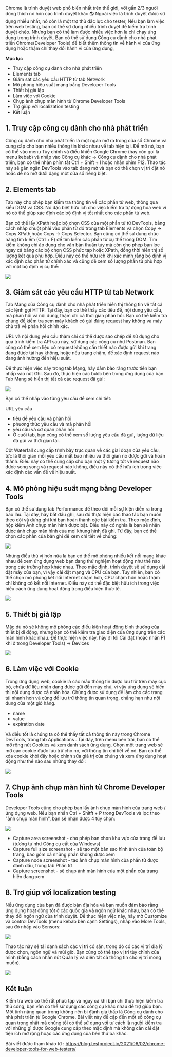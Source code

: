 Chrome là trình duyệt web phổ biến nhất trên thế giới, với gần 2/3 người dùng thích nó hơn các trình duyệt khác 🌎 Ngoài việc là trình duyệt được sử dụng nhiều nhất, nó còn là một trợ thủ đắc lực cho tester,  Nếu bạn làm việc trên web testing, bạn có thể sử dụng nhiều trình duyệt để kiểm tra trình duyệt chéo. Nhưng bạn có thể làm được nhiều việc hơn là chỉ chạy ứng dụng trong trình duyệt. Bạn có thể sử dụng Công cụ dành cho nhà phát triển Chrome(Developer Tools) để biết thêm thông tin về hành vi của ứng dụng hoặc thậm chí thay đổi hành vi của ứng dụng, 

**Mục lục**
* Truy cập công cụ dành cho nhà phát triển
* Elements tab
* Giám sát các yêu cầu HTTP từ tab Network
* Mô phỏng hiệu suất mạng bằng Developer Tools
* Thiết bị giả lập
* Làm việc với Cookie
* Chụp ảnh chụp màn hình từ Chrome Developer Tools
* Trợ giúp với localization testing
* Kết luận

## 1. Truy cập công cụ dành cho nhà phát triển

Công cụ dành cho nhà phát triển là một ngăn mở ra trong cửa sổ Chrome và cung cấp cho bạn nhiều thông tin khác nhau về tab hiện tại. Để mở nó, bạn có thể vào menu Tùy chỉnh và điều khiển Google Chrome (hay còn gọi là menu kebab) và nhấp vào Công cụ khác -> Công cụ dành cho nhà phát triển, bạn có thể nhấn phím tắt Ctrl + Shift + I hoặc nhấn phím F12. Thao tác này sẽ gắn ngăn DevTools vào tab đang mở và bạn có thể chọn vị trí đặt nó hoặc để nó mở dưới dạng một cửa sổ riêng biệt.

## 2. Elements tab
 
Tab này cho phép bạn kiểm tra thông tin về các phần tử web, thông qua kiểu DOM và CSS. Nó đặc biệt hữu ích cho việc kiểm tra tự động hóa web vì nó có thể giúp xác định các bộ định vị tốt nhất cho các phần tử web.

Bạn có thể lấy XPath hoặc bộ chọn CSS của một phần tử từ DevTools, bằng cách nhấp chuột phải vào phần tử đó trong tab Elements và chọn Copy -> Copy XPath hoặc Copy -> Copy Selector. Bạn cũng có thể sử dụng chức năng tìm kiếm (Ctrl + F) để tìm kiếm các phần tử cụ thể trong DOM. Tìm kiếm không chỉ áp dụng cho văn bản thuần túy mà còn cho phép bạn lọc ngay cả bằng các bộ chọn CSS phức tạp hoặc XPath, đồng thời hiển thị số lượng kết quả phù hợp. Điều này có thể hữu ích khi xác minh rằng bộ định vị xác định các phần tử chính xác và cũng để xem số lượng phần tử phù hợp với một bộ định vị cụ thể:

![](https://images.viblo.asia/e3b16e0d-1bb8-4f97-8109-a0532eed3aab.png)

## 3. Giám sát các yêu cầu HTTP từ tab Network

Tab Mạng của Công cụ dành cho nhà phát triển hiển thị thông tin về tất cả các lệnh gọi HTTP. Tại đây, bạn có thể thấy các tiêu đề, nội dung yêu cầu, mã phản hồi và nội dung, thậm chí cả thời gian phản hồi. Bạn có thể kiểm tra chúng để kiểm tra xem máy khách có gửi đúng request hay không và máy chủ trả về phản hồi chính xác.

URL và nội dung yêu cầu thậm chí có thể được sao chép để sử dụng cho quá trình kiểm tra API sau này, sử dụng các công cụ như Postman. Bạn cũng có thể xem liệu có request không cần thiết nào được gửi khi trang đang được tải hay không, hoặc nếu trang chậm, để xác định request nào đang ảnh hưởng đến hiệu suất.

Để thực hiện việc này trong tab Mạng, hãy đảm bảo rằng trước tiên bạn nhấp vào nút Ghi. Sau đó, thực hiện các bước bên trong ứng dụng của bạn. Tab Mạng sẽ hiển thị tất cả các request đã gửi:

![](https://images.viblo.asia/43536927-b4d0-46d7-9c54-a8241dfbbb3c.png)

Bạn có thể nhấp vào từng yêu cầu để xem chi tiết:

URL yêu cầu
* tiêu đề yêu cầu và phản hồi
* phương thức yêu cầu và mã phản hồi
* yêu cầu và cơ quan phản hồi
* Ở cuối tab, bạn cũng có thể xem số lượng yêu cầu đã gửi, lượng dữ liệu đã gửi và thời gian tải.

 Cột Waterfall cung cấp trình bày trực quan về các giai đoạn của yêu cầu, tức là thời gian mỗi yêu cầu mất bao nhiêu và thời gian nó được gửi và hoàn thành. Điều này có thể cung cấp cho bạn một ý tưởng tốt về request nào được song song và request nào không, điều này có thể hữu ích trong việc xác định các vấn đề về hiệu suất.
 
##  4. Mô phỏng hiệu suất mạng bằng Developer Tools

Bạn có thể sử dụng tab Performance để theo dõi mỗi sự kiện diễn ra trong bao lâu. Tại đây, hãy bắt đầu ghi, sau đó thực hiện các thao tác bạn muốn theo dõi và dừng ghi khi bạn hoàn thành các bài kiểm tra. Theo mặc định, hộp kiểm Ảnh chụp màn hình được bật. Điều này có nghĩa là bạn sẽ nhận được ảnh chụp màn hình của mọi khung hình đã ghi. Từ đây, bạn có thể chọn các phần của bản ghi để xem chi tiết về chúng:

![](https://images.viblo.asia/5d779095-248b-43be-9c7a-2ec845d45072.png)

Nhưng điều thú vị hơn nữa là bạn có thể mô phỏng nhiều kết nối mạng khác nhau để xem ứng dụng web bạn đang thử nghiệm hoạt động như thế nào trong các trường hợp khác nhau. Theo mặc định, trình duyệt sẽ sử dụng cài đặt máy của bạn, vì vậy cài đặt mạng và CPU của bạn. Tuy nhiên, bạn có thể chọn mô phỏng kết nối Internet chậm hơn, CPU chậm hơn hoặc thậm chí không có kết nối Internet. Điều này có thể đặc biệt hữu ích trong việc hiểu cách ứng dụng hoạt động trong điều kiện thực tế.

![](https://images.viblo.asia/bee6710c-15fd-4ffc-a065-194f18538e5e.png)

## 5. Thiết bị giả lập

Mặc dù nó sẽ không mô phỏng các điều kiện hoạt động bình thường của thiết bị di động, nhưng bạn có thể kiểm tra giao diện của ứng dụng trên các màn hình khác nhau. Để thực hiện việc này, hãy đi tới Cài đặt (hoặc nhấn F1 khi ở trong Developer Tools) -> Devices

![](https://images.viblo.asia/84ac93eb-58b1-4cc5-a7b8-6968bb56586b.png)

## 6. Làm việc với Cookie

Trong ứng dụng web, cookie là các mẩu thông tin được lưu trữ trên máy cục bộ, chứa dữ liệu nhận dạng được gửi đến máy chủ, vì vậy ứng dụng sẽ hiển thị nội dung được cá nhân hóa. Chúng được sử dụng để làm cho các trang tải nhanh hơn và cũng để lưu trữ thông tin quan trọng, chẳng hạn như nội dung của một giỏ hàng.

*  name
*  value
*  expiration date

Và điều tốt là chúng ta có thể thấy tất cả thông tin này trong Chrome DevTools, trong tab Applications . Tại đây, trên menu bên trái, bạn có thể mở rộng nút Cookies và xem danh sách ứng dụng. Chọn một trang web sẽ mở các cookie được lưu trữ cho nó, với thông tin chi tiết về nó. Bạn có thể xóa cookie khỏi đây hoặc chỉnh sửa giá trị của chúng và xem ứng dụng hoạt động như thế nào sau những thay đổi:

![](https://images.viblo.asia/4b50fd21-9ab0-4da3-a1aa-24d516403b23.png)

## 7. Chụp ảnh chụp màn hình từ Chrome Developer Tools

Developer Tools cũng cho phép bạn lấy ảnh chụp màn hình của trang web / ứng dụng web. Nếu bạn nhấn Ctrl + Shitft + P trong DevTools và lọc theo "ảnh chụp màn hình", bạn sẽ nhận được 4 tùy chọn:

![](https://images.viblo.asia/80c519e4-c0eb-46fa-9cf8-0240eb4205db.png)

* Capture area screenshot - cho phép bạn chọn khu vực của trang để lưu (tương tự như Công cụ cắt của Windows)
* Capture full size screenshot - sẽ tạo một bản sao hình ảnh của toàn bộ trang, bao gồm cả những phần không được xem
* Capture node screenshot - tạo ảnh chụp màn hình của phần tử được đánh dấu, trong tab Phần tử
* Capture screenshot - sẽ chụp ảnh màn hình của một phần của trang hiện đang xem

##  8. Trợ giúp với localization testing

Nếu ứng dụng của bạn đã được bản địa hóa và bạn muốn đảm bảo rằng ứng dụng hoạt động tốt ở các quốc gia và ngôn ngữ khác nhau, bạn có thể thay đổi ngôn ngữ của trình duyệt. Để thực hiện việc này, hãy mở Customize và control DevTools (menu kebab bên cạnh Settings), nhấp vào More Tools, sau đó nhấp vào Sensors:

![](https://images.viblo.asia/e80d171c-7f53-447b-a7ba-8d21269bd856.png)

Thao tác này sẽ tải danh sách các vị trí có sẵn, trong đó có các vị trí địa lý được chọn, ngôn ngữ và múi giờ. Bạn cũng có thể tạo vị trí tùy chỉnh của mình (bằng cách nhấn nút Quản lý và điền tất cả thông tin cho vị trí mong muốn).

![](https://images.viblo.asia/25de0837-f5dd-405d-9add-14116041582f.png)

## Kết luận

Kiểm tra web có thể rất phức tạp và ngay cả khi bạn chỉ thực hiện kiểm tra thủ công, bạn vẫn có thể sử dụng các công cụ khác nhau để trợ giúp bạn. Một tính năng quan trọng không nên bị đánh giá thấp là Công cụ dành cho nhà phát triển từ Google Chrome. Bài viết này đề cập đến một số công cụ quan trọng nhất mà chúng tôi có thể sử dụng với tư cách là người kiểm tra với những gì được Google cung cấp theo mặc định mà không cần cài đặt tiện ích mở rộng hoặc các ứng dụng của bên thứ ba khác.
 
 Bài viết được tham khảo từ : https://blog.testproject.io/2021/06/02/chrome-developer-tools-for-web-testers/